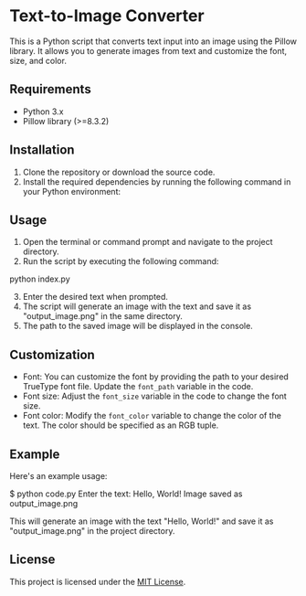 # Text-to-Image Converter

This is a Python script that converts text input into an image using the Pillow library. It allows you to generate images from text and customize the font, size, and color.

## Requirements

- Python 3.x
- Pillow library (>=8.3.2)

## Installation

1. Clone the repository or download the source code.
2. Install the required dependencies by running the following command in your Python environment:


## Usage

1. Open the terminal or command prompt and navigate to the project directory.
2. Run the script by executing the following command:

python index.py

3. Enter the desired text when prompted.
4. The script will generate an image with the text and save it as "output_image.png" in the same directory.
5. The path to the saved image will be displayed in the console.

## Customization

- Font: You can customize the font by providing the path to your desired TrueType font file. Update the `font_path` variable in the code.
- Font size: Adjust the `font_size` variable in the code to change the font size.
- Font color: Modify the `font_color` variable to change the color of the text. The color should be specified as an RGB tuple.

## Example

Here's an example usage:

$ python code.py
Enter the text: Hello, World!
Image saved as output_image.png


This will generate an image with the text "Hello, World!" and save it as "output_image.png" in the project directory.

## License

This project is licensed under the [MIT License](LICENSE).
